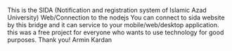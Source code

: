 This is the SIDA (Notification and registration system of Islamic Azad University) Web/Connection to the nodejs
You can connect to sida website by this bridge and it can service to your mobile/web/desktop application.
this was a free project for everyone who wants to use technology for good purposes.
Thank you! 
Armin Kardan

